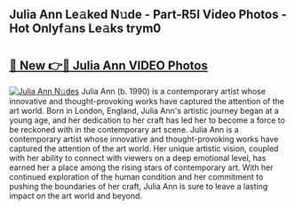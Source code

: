 ## Julia Ann Le𝚊ked N𝚞de - Part-R5I Video Photos - Hot Onlyf𝚊ns Le𝚊ks trym0

# <h2><a href="http://ab76340.deff.icu/?id=Julia+Ann">🔗 New 👉🔴 Julia Ann VIDEO Photos</a></h2>

[![Julia Ann N𝚞des](https://i.imgur.com/rIISA9y.gif)](http://ab76340.deff.icu/?id=Julia+Ann)
Julia Ann (b. 1990) is a contemporary artist whose innovative and thought-provoking works have captured the attention of the art world. Born in London, England, Julia Ann's artistic journey began at a young age, and her dedication to her craft has led her to become a force to be reckoned with in the contemporary art scene. Julia Ann is a contemporary artist whose innovative and thought-provoking works have captured the attention of the art world. Her unique artistic vision, coupled with her ability to connect with viewers on a deep emotional level, has earned her a place among the rising stars of contemporary art. With her continued exploration of the human condition and her commitment to pushing the boundaries of her craft, Julia Ann is sure to leave a lasting impact on the art world and beyond.
